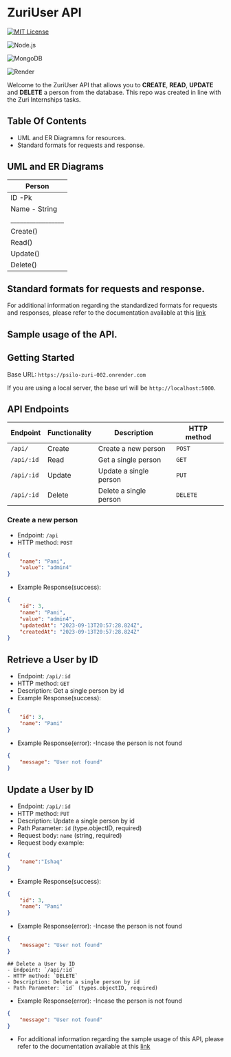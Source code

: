 
# ZuriUser API
[![MIT License](https://img.shields.io/badge/License-MIT-green.svg)](https://choosealicense.com/licenses/mit/)

![Node.js](https://img.shields.io/badge/Node.js-339933.svg)

![MongoDB](https://img.shields.io/badge/MongoDB-47A248.svg)

![Render](https://img.shields.io/badge/Hosted_on-Render-09B5A5.svg)



Welcome to the ZuriUser API that allows you to **CREATE**, **READ**, **UPDATE** and **DELETE** a person from the database.
This repo was created in line with the Zuri Internships tasks.


## Table Of Contents
- UML and ER Diagramns for resources.
- Standard formats for requests and response.


## UML and ER Diagrams
| Person   | 
| -------- | 
| ID -Pk   |
| Name - String |
|_________________
| Create()  |
| Read() |
| Update() |
| Delete()  |
 

## Standard formats for requests and response.
For additional information regarding the standardized formats for requests and responses, please refer to the documentation available at this
[link](https://documenter.getpostman.com/view/26947782/2s9YC4VtJ2)

## Sample usage of the API.
## Getting Started
Base URL: `https://psilo-zuri-002.onrender.com`

If you are using a local server, the base url will be `http://localhost:5000`.

## API Endpoints
| Endpoint | Functionality | Description | HTTP method |
| --- | --- | --- | --- |
| `/api/` | Create | Create a new person | `POST` |
| `/api/:id` | Read | Get a single person | `GET` |
| `/api/:id` | Update | Update a single person | `PUT` |
| `/api/:id` | Delete | Delete a single person | `DELETE` |

### Create a new person
- Endpoint: `/api`
- HTTP method: `POST`

```json
{
    "name": "Pami",
    "value": "admin4"
}
```
- Example Response(success):
```json
{
    "id": 3,
    "name": "Pami",
    "value": "admin4",
    "updatedAt": "2023-09-13T20:57:28.824Z",
    "createdAt": "2023-09-13T20:57:28.824Z"
}
```


## Retrieve a User by ID
- Endpoint: `/api/:id`
- HTTP method: `GET`
- Description: Get a single person by id
- Example Response(success):
```json
{
    "id": 3,
    "name": "Pami"
}
```
- Example Response(error): -Incase the person is not found
```json
{
    "message": "User not found"
}
```

## Update a User by ID
- Endpoint: `/api/:id`
- HTTP method: `PUT`
- Description: Update a single person by id
- Path Parameter: `id` (type.objectID, required)
- Request body: `name` (string, required)
- Request body example:
```json
{
    "name":"Ishaq"
}
```
- Example Response(success):
```json
{
    "id": 3,
    "name": "Pami"
}
```
- Example Response(error): -Incase the person is not found
```json
{
    "message": "User not found"
}
```
```
## Delete a User by ID
- Endpoint: `/api/:id`
- HTTP method: `DELETE`
- Description: Delete a single person by id
- Path Parameter: `id` (types.objectID, required)
```
- Example Response(error): -Incase the person is not found
```json
{
    "message": "User not found"
}
```
- For additional information regarding the sample usage of this API, please refer to the documentation available at this [link](https://documenter.getpostman.com/view/26947782/2s9YC4VtJ2)